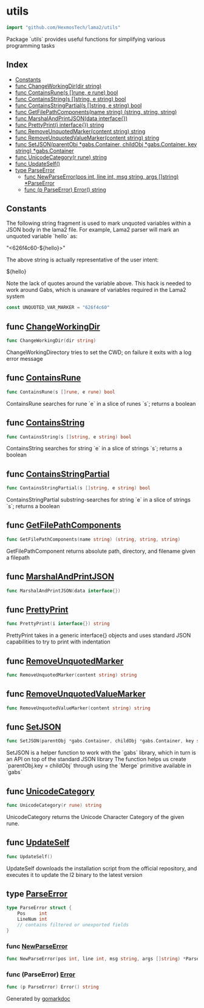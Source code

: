 <!-- Code generated by gomarkdoc. DO NOT EDIT -->

# utils

```go
import "github.com/HexmosTech/lama2/utils"
```

Package \`utils\` provides useful functions for simplifying various programming tasks

## Index

- [Constants](<#constants>)
- [func ChangeWorkingDir\(dir string\)](<#ChangeWorkingDir>)
- [func ContainsRune\(s \[\]rune, e rune\) bool](<#ContainsRune>)
- [func ContainsString\(s \[\]string, e string\) bool](<#ContainsString>)
- [func ContainsStringPartial\(s \[\]string, e string\) bool](<#ContainsStringPartial>)
- [func GetFilePathComponents\(name string\) \(string, string, string\)](<#GetFilePathComponents>)
- [func MarshalAndPrintJSON\(data interface\{\}\)](<#MarshalAndPrintJSON>)
- [func PrettyPrint\(i interface\{\}\) string](<#PrettyPrint>)
- [func RemoveUnquotedMarker\(content string\) string](<#RemoveUnquotedMarker>)
- [func RemoveUnquotedValueMarker\(content string\) string](<#RemoveUnquotedValueMarker>)
- [func SetJSON\(parentObj \*gabs.Container, childObj \*gabs.Container, key string\) \*gabs.Container](<#SetJSON>)
- [func UnicodeCategory\(r rune\) string](<#UnicodeCategory>)
- [func UpdateSelf\(\)](<#UpdateSelf>)
- [type ParseError](<#ParseError>)
  - [func NewParseError\(pos int, line int, msg string, args \[\]string\) \*ParseError](<#NewParseError>)
  - [func \(p ParseError\) Error\(\) string](<#ParseError.Error>)


## Constants

<a name="UNQUOTED_VAR_MARKER"></a>The following string fragment is used to mark unquoted variables within a JSON body in the lama2 file. For example, Lama2 parser will mark an unquoted variable \`hello\` as:

"\<626f4c60\-$\{hello\}\>"

The above string is actually representative of the user intent:

$\{hello\}

Note the lack of quotes around the variable above. This hack is needed to work around Gabs, which is unaware of variables required in the Lama2 system

```go
const UNQUOTED_VAR_MARKER = "626f4c60"
```

<a name="ChangeWorkingDir"></a>
## func [ChangeWorkingDir](<https://github.com/HexmosTech/Lama2/blob/main/utils/utils.go#L124>)

```go
func ChangeWorkingDir(dir string)
```

ChangeWorkingDirectory tries to set the CWD; on failure it exits with a log error message

<a name="ContainsRune"></a>
## func [ContainsRune](<https://github.com/HexmosTech/Lama2/blob/main/utils/utils.go#L72>)

```go
func ContainsRune(s []rune, e rune) bool
```

ContainsRune searches for rune \`e\` in a slice of runes \`s\`; returns a boolean

<a name="ContainsString"></a>
## func [ContainsString](<https://github.com/HexmosTech/Lama2/blob/main/utils/utils.go#L83>)

```go
func ContainsString(s []string, e string) bool
```

ContainsString searches for string \`e\` in a slice of strings \`s\`; returns a boolean

<a name="ContainsStringPartial"></a>
## func [ContainsStringPartial](<https://github.com/HexmosTech/Lama2/blob/main/utils/utils.go#L94>)

```go
func ContainsStringPartial(s []string, e string) bool
```

ContainsStringPartial substring\-searches for string \`e\` in a slice of strings \`s\`; returns a boolean

<a name="GetFilePathComponents"></a>
## func [GetFilePathComponents](<https://github.com/HexmosTech/Lama2/blob/main/utils/utils.go#L115>)

```go
func GetFilePathComponents(name string) (string, string, string)
```

GetFilePathComponent returns absolute path, directory, and filename given a filepath

<a name="MarshalAndPrintJSON"></a>
## func [MarshalAndPrintJSON](<https://github.com/HexmosTech/Lama2/blob/main/utils/utils.go#L173>)

```go
func MarshalAndPrintJSON(data interface{})
```



<a name="PrettyPrint"></a>
## func [PrettyPrint](<https://github.com/HexmosTech/Lama2/blob/main/utils/utils.go#L65>)

```go
func PrettyPrint(i interface{}) string
```

PrettyPrint takes in a generic interface\{\} objects and uses standard JSON capabilities to try to print with indentation

<a name="RemoveUnquotedMarker"></a>
## func [RemoveUnquotedMarker](<https://github.com/HexmosTech/Lama2/blob/main/utils/utils.go#L37>)

```go
func RemoveUnquotedMarker(content string) string
```



<a name="RemoveUnquotedValueMarker"></a>
## func [RemoveUnquotedValueMarker](<https://github.com/HexmosTech/Lama2/blob/main/utils/utils.go#L44>)

```go
func RemoveUnquotedValueMarker(content string) string
```



<a name="SetJSON"></a>
## func [SetJSON](<https://github.com/HexmosTech/Lama2/blob/main/utils/utils.go#L55>)

```go
func SetJSON(parentObj *gabs.Container, childObj *gabs.Container, key string) *gabs.Container
```

SetJSON is a helper function to work with the \`gabs\` library, which in turn is an API on top of the standard JSON library The function helps us create \`parentObj.key = childObj\` through using the \`Merge\` primitive available in \`gabs\`

<a name="UnicodeCategory"></a>
## func [UnicodeCategory](<https://github.com/HexmosTech/Lama2/blob/main/utils/utils.go#L104>)

```go
func UnicodeCategory(r rune) string
```

UnicodeCategory returns the Unicode Character Category of the given rune.

<a name="UpdateSelf"></a>
## func [UpdateSelf](<https://github.com/HexmosTech/Lama2/blob/main/utils/utils.go#L161>)

```go
func UpdateSelf()
```

UpdateSelf downloads the installation script from the official repository, and executes it to update the l2 binary to the latest version

<a name="ParseError"></a>
## type [ParseError](<https://github.com/HexmosTech/Lama2/blob/main/utils/errors.go#L5-L10>)



```go
type ParseError struct {
    Pos     int
    LineNum int
    // contains filtered or unexported fields
}
```

<a name="NewParseError"></a>
### func [NewParseError](<https://github.com/HexmosTech/Lama2/blob/main/utils/errors.go#L12>)

```go
func NewParseError(pos int, line int, msg string, args []string) *ParseError
```



<a name="ParseError.Error"></a>
### func \(ParseError\) [Error](<https://github.com/HexmosTech/Lama2/blob/main/utils/errors.go#L20>)

```go
func (p ParseError) Error() string
```



Generated by [gomarkdoc](<https://github.com/princjef/gomarkdoc>)
